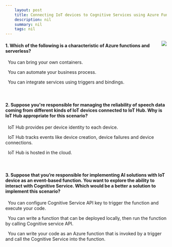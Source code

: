 ```yaml
---
    layout: post
    title: Connecting IoT devices to Cognitive Services using Azure Functions 
    description: nil
    summary: nil
    tags: nil
---
```



 <a target="_blank" href="https://docs.microsoft.com/en-us/learn/modules/connecting-iot-devices-cognitive-services-azure-functions/5-knowledge-check/"><i class="fas fa-external-link-alt"></i> </a>
 <img align="right" src="https://docs.microsoft.com/en-us/learn/achievements/student-evangelism/connecting-iot-devices-to-cognitive-services-using-azure-functions.svg">
####  1. Which of the following is a characteristic of Azure functions and serverless?


<i class='far fa-square'></i> &nbsp;&nbsp;You can bring your own containers.

<i class='far fa-square'></i> &nbsp;&nbsp;You can automate your business process.

<i class='fas fa-check-square' style='color: Dodgerblue;'></i> &nbsp;&nbsp;You can integrate services using triggers and bindings.
<br />
<br />
<br />

####  2. Suppose you're responsible for managing the reliability of speech data coming from different kinds of IoT devices connected to IoT Hub. Why is IoT Hub appropriate for this scenario?


<i class='fas fa-check-square' style='color: Dodgerblue;'></i> &nbsp;&nbsp;IoT Hub provides per device identity to each device.

<i class='far fa-square'></i> &nbsp;&nbsp;IoT Hub tracks events like device creation, device failures and device connections.

<i class='far fa-square'></i> &nbsp;&nbsp;IoT Hub is hosted in the cloud.
<br />
<br />
<br />

####  3. Suppose that you’re responsible for implementing AI solutions with IoT device as an event-based function. You want to explore the ability to interact with Cognitive Service. Which would be a better a solution to implement this scenario?


<i class='far fa-square'></i> &nbsp;&nbsp;You can configure Cognitive Service API key to trigger the function and execute your code.

<i class='far fa-square'></i> &nbsp;&nbsp;You can write a function that can be deployed locally, then run the function by calling Cognitive service API.

<i class='fas fa-check-square' style='color: Dodgerblue;'></i> &nbsp;&nbsp;You can write your code as an Azure function that is invoked by a trigger and call the Cognitive Service into the function.
<br />
<br />
<br />
